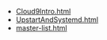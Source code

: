 * [Cloud9Intro.html](Cloud9Intro.html)
* [UpstartAndSystemd.html](UpstartAndSystemd.html)
* [master-list.html](master-list.html)